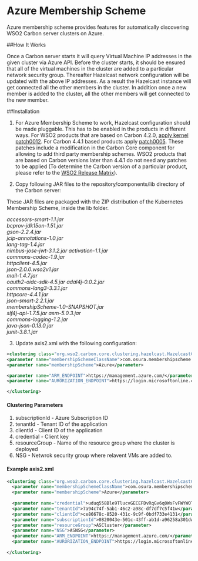 # Azure Membership Scheme

Azure membership scheme provides features for automatically discovering WSO2 Carbon server clusters on Azure.

##How It Works

Once a Carbon server starts it will query Virtual Machine IP addresses in the given cluster via Azure API. Before the cluster starts, it should be ensured that all of the virtual machines in the cluster are added to a particular network security group. Thereafter Hazelcast network configuration will be updated with the above IP addresses. As a result the Hazelcast instance will get connected all the other members in the cluster. In addition once a new member is added to the cluster, all the other members will get connected to the new member.

##Installation

1. For Azure Membership Scheme to work, Hazelcast configuration should be made pluggable. This has to be enabled in the products in different ways. For WSO2 products that are based on Carbon 4.2.0, [apply kernel patch0012](https://docs.wso2.com/display/Carbon420/Applying+a+Patch+to+the+Kernel). For Carbon 4.4.1 based products apply [patch0005](http://product-dist.wso2.com/downloads/carbon/4.4.1/patch0005/WSO2-CARBON-PATCH-4.4.1-0005.zip). These patches include a modification in the Carbon Core component for allowing to add third party membership schemes. WSO2 products that are based on Carbon versions later than 4.4.1 do not need any patches to be applied (To determine the Carbon version of a particular product, please refer to the [WSO2 Release Matrix](http://wso2.com/products/carbon/release-matrix/)).

2. Copy following JAR files to the repository/components/lib directory of the Carbon server:

 These JAR files are packaged with the ZIP distribution of the Kubernetes Membership Scheme, inside the lib folder.

 _accessors-smart-1.1.jar  
 bcprov-jdk15on-1.51.jar  
 gson-2.2.4.jar        
 jcip-annotations-1.0.jar  
 lang-tag-1.4.jar                     
 nimbus-jose-jwt-3.1.2.jar
 activation-1.1.jar       
 commons-codec-1.9.jar    
 httpclient-4.5.jar    
 json-2.0.0.wso2v1.jar     
 mail-1.4.7.jar                       
 oauth2-oidc-sdk-4.5.jar
 adal4j-0.0.2.jar         
 commons-lang3-3.3.1.jar  
 httpcore-4.4.1.jar    
 json-smart-2.2.1.jar      
 membershipScheme-1.0-SNAPSHOT.jar    
 slf4j-api-1.7.5.jar
 asm-5.0.3.jar            
 commons-logging-1.2.jar  
 java-json-0.13.0.jar  
 junit-3.8.1.jar_
 
3. Update axis2.xml with the following configuration:
 
  ```xml
  <clustering class="org.wso2.carbon.core.clustering.hazelcast.HazelcastClusteringAgent" enable="true">
  <parameter name="membershipSchemeClassName">com.osura.membershipscheme.AzureMembershipScheme</parameter>
  <parameter name="membershipScheme">Azure</parameter>
 
  <parameter name="ARM_ENDPOINT">https://management.azure.com/</parameter>
  <parameter name="AURORIZATION_ENDPOINT">https://login.microsoftonline.com/</parameter>
  
  </clustering> 
  ```
  
  #### Clustering Parameters
  
 1. subscriptionId - Azure Subscription ID
 2. tenantId - Tenant ID of the application
 3. clientId - Client ID of the application
 4. credential - Client key
 5. resourceGroup - Name of the resource group where the cluster is deployed
 6. NSG - Netwrok security group where relavent VMs are added to.

  #### Example axis2.xml

```xml
<clustering class="org.wso2.carbon.core.clustering.hazelcast.HazelcastClusteringAgent" enable="true">
  <parameter name="membershipSchemeClassName">com.osura.membershipscheme.AzureMembershipScheme</parameter>
  <parameter name="membershipScheme">Azure</parameter>
 
  <parameter name="credential">uduq558Ble9TlucvGECEFDvRqGv6q0WsFvFWYWOTaRw=</parameter>
  <parameter name="tenantId">7a94c74f-5ab1-46c2-a98c-df7df7c5f41w</parameter>
  <parameter name="clientId">ce86678c-8520-431c-9c9f-0bdf733e4131</parameter>
  <parameter name="subscriptionId">0820043e-501c-43ff-ab1d-a96258a301dw</parameter>
  <parameter name="resourceGroup">ASCluster</parameter>
  <parameter name="NSG">ASNSG</parameter>
  <parameter name="ARM_ENDPOINT">https://management.azure.com/</parameter>
  <parameter name="AURORIZATION_ENDPOINT">https://login.microsoftonline.com/</parameter>
  
</clustering>
```

  
